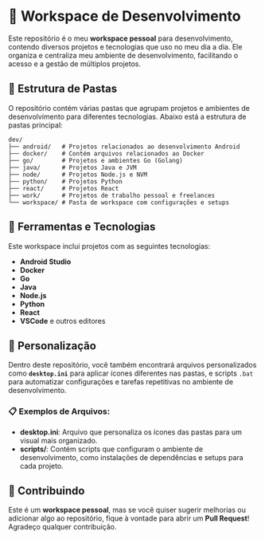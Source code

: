 # 🚀 Workspace de Desenvolvimento

Este repositório é o meu **workspace pessoal** para desenvolvimento, contendo diversos projetos e tecnologias que uso no meu dia a dia. Ele organiza e centraliza meu ambiente de desenvolvimento, facilitando o acesso e a gestão de múltiplos projetos.

## 📂 Estrutura de Pastas

O repositório contém várias pastas que agrupam projetos e ambientes de desenvolvimento para diferentes tecnologias. Abaixo está a estrutura de pastas principal:

```
dev/
├── android/   # Projetos relacionados ao desenvolvimento Android
├── docker/    # Contém arquivos relacionados ao Docker
├── go/        # Projetos e ambientes Go (Golang)
├── java/      # Projetos Java e JVM
├── node/      # Projetos Node.js e NVM
├── python/    # Projetos Python
├── react/     # Projetos React
├── work/      # Projetos de trabalho pessoal e freelances
└── workspace/ # Pasta de workspace com configurações e setups
```

## 🔧 Ferramentas e Tecnologias

Este workspace inclui projetos com as seguintes tecnologias:

- **Android Studio**
- **Docker**
- **Go**
- **Java**
- **Node.js**
- **Python**
- **React**
- **VSCode** e outros editores

## 📝 Personalização

Dentro deste repositório, você também encontrará arquivos personalizados como **`desktop.ini`** para aplicar ícones diferentes nas pastas, e scripts `.bat` para automatizar configurações e tarefas repetitivas no ambiente de desenvolvimento.

### 📋 Exemplos de Arquivos:

- **desktop.ini**: Arquivo que personaliza os ícones das pastas para um visual mais organizado.
- **scripts/**: Contém scripts que configuram o ambiente de desenvolvimento, como instalações de dependências e setups para cada projeto.

## 🚀 Contribuindo

Este é um **workspace pessoal**, mas se você quiser sugerir melhorias ou adicionar algo ao repositório, fique à vontade para abrir um **Pull Request**! Agradeço qualquer contribuição.
